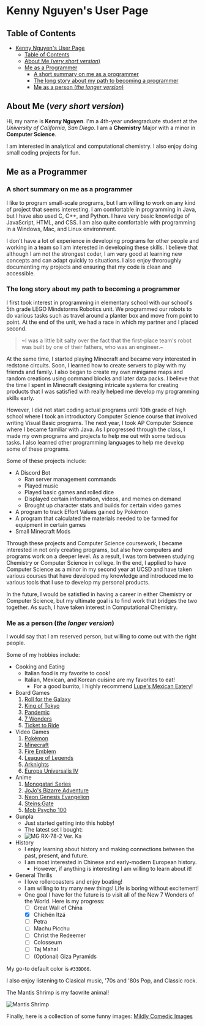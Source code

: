 # Kenny Nguyen's User Page

## Table of Contents

- [Kenny Nguyen's User Page](#kenny-nguyens-user-page)
  - [Table of Contents](#table-of-contents)
  - [About Me (*very short version*)](#about-me-very-short-version)
  - [Me as a Programmer](#me-as-a-programmer)
    - [A short summary on me as a programmer](#a-short-summary-on-me-as-a-programmer)
    - [The long story about my path to becoming a programmer](#the-long-story-about-my-path-to-becoming-a-programmer)
    - [Me as a person (*the longer version*)](#me-as-a-person-the-longer-version)

## About Me (*very short version*)

Hi, my name is **Kenny Nguyen**.
I'm a 4th-year undergraduate student at the *University of California, San Diego*.
I am a **Chemistry** Major with a minor in **Computer Science**.

I am interested in analytical and computational chemistry.
I also enjoy doing small coding projects for fun.

## Me as a Programmer

### A short summary on me as a programmer

I like to program small-scale programs, but I am willing to work on any kind of project that seems interesting.
I am comfortable in programming in Java, but I have also used C, C++, and Python.
I have very basic knowledge of JavaScript, HTML, and CSS.
I am also quite comfortable with programming in a Windows, Mac, and Linux environment.

I don't have a lot of experience in developing programs for other people and working in a team so I am interested in developing these skills.
I believe that although I am not the strongest coder, I am very good at learning new concepts and can adapt quickly to situations.
I also enjoy throroughly documenting my projects and ensuring that my code is clean and accessible.

### The long story about my path to becoming a programmer

I first took interest in programming in elementary school with our school's 5th grade LEGO Mindstorms Robotics unit.
We programmed our robots to do various tasks such as travel around a planter box and move from point to point.
At the end of the unit, we had a race in which my partner and I placed second.
> ~I was a little bit salty over the fact that the first-place team's robot was built by one of their fathers, who was an engineer.~

At the same time, I started playing Minecraft and became very interested in redstone circuits.
Soon, I learned how to create servers to play with my friends and family.
I also began to create my own minigame maps and random creations using command blocks and later data packs.
I believe that the time I spent in Minecraft designing intricate systems for creating products that I was satisfied with really helped me develop my programming skills early.

However, I did not start coding actual programs until 10th grade of high school where I took an introductory Computer Science course that involved writing Visual Basic programs.
The next year, I took AP Computer Science where I became familiar with Java.
As I progressed through the class, I made my own programs and projects to help me out with some tedious tasks. I also learned other programming languages to help me develop some of these programs.

Some of these projects include:

- A Discord Bot
  - Ran server management commands
  - Played music
  - Played basic games and rolled dice
  - Displayed certain information, videos, and memes on demand
  - Brought up character stats and builds for certain video games
- A program to track Effort Values gained by Pokémon
- A program that calculated the materials needed to be farmed for equipment in certain games
- Small Minecraft Mods

Through these projects and Computer Science coursework, I became interested in not only creating programs, but also how computers and programs work on a deeper level.
As a result, I was torn between studying Chemistry or Computer Science in college.
In the end, I applied to have Computer Science as a minor in my second year at UCSD and have taken various courses that have developed my knowledge and introduced me to various tools that I use to develop my personal products.

In the future, I would be satisfied in having a career in either Chemistry or Computer Science, but my ultimate goal is to find work that bridges the two together. As such, I have taken interest in Computational Chemistry.

### Me as a person (*the longer version*)

I would say that I am reserved person, but willing to come out with the right people.

Some of my hobbies include:

- Cooking and Eating
  - Italian food is my favorite to cook!
  - Italian, Mexican, and Korean cuisine are my favorites to eat!
    - For a good burrito, I highly recommend [Lupe's Mexican Eatery](https://www.eatlupes.com/)!
- Board Games
  1. [Roll for the Galaxy](https://boardgamegeek.com/boardgame/132531/roll-galaxy)
  2. [King of Tokyo](https://boardgamegeek.com/boardgame/70323/king-tokyo)
  3. [Pandemic](https://boardgamegeek.com/boardgame/30549/pandemic)
  4. [7 Wonders](https://boardgamegeek.com/boardgame/68448/7-wonders)
  5. [Ticket to Ride](https://boardgamegeek.com/boardgame/9209/ticket-ride)
- Video Games
  1. [Pokémon](https://en.wikipedia.org/wiki/Pok%C3%A9mon_(video_game_series))
  2. [Minecraft](https://en.wikipedia.org/wiki/Minecraft)
  3. [Fire Emblem](https://en.wikipedia.org/wiki/Fire_Emblem)
  4. [League of Legends](https://en.wikipedia.org/wiki/League_of_Legends)
  5. [Arknights](https://en.wikipedia.org/wiki/Arknights)
  6. [Europa Universalis IV](https://en.wikipedia.org/wiki/Europa_Universalis_IV)
- Anime
  1. [Monogatari Series](https://en.wikipedia.org/wiki/Monogatari_(series))
  2. [JoJo's Bizarre Adventure](https://en.wikipedia.org/wiki/JoJo%27s_Bizarre_Adventure)
  3. [Neon Genesis Evangelion](https://en.wikipedia.org/wiki/Neon_Genesis_Evangelion)
  4. [Steins;Gate](https://en.wikipedia.org/wiki/Steins;Gate)
  5. [Mob Psycho 100](https://en.wikipedia.org/wiki/Mob_Psycho_100)
- Gunpla
  - Just started getting into this hobby!
  - The latest set I bought:
  - ![MG RX-78-2 Ver. Ka](MG%20RX-78-2%20Ver%20Ka.png)
- History
  - I enjoy learning about history and making connections between the past, present, and future.
  - I am most interested in Chinese and early-modern European history.
    - However, if anything is interesting I am willing to learn about it!
- General Thrills
  - I love rollercoasters and enjoy boating!
  - I am willing to try many new things! Life is boring without excitement!
  - One goal I have for the future is to visit all of the New 7 Wonders of the World. Here is my progress:
    - [ ] Great Wall of China
    - [X] Chichén Itzá
    - [ ] Petra
    - [ ] Machu Picchu
    - [ ] Christ the Redeemer
    - [ ] Colosseum
    - [ ] Taj Mahal
    - [ ] \(Optional) Giza Pyramids

My go-to default color is `#33DD66`.

I also enjoy listening to Clasical music, '70s and '80s Pop, and Classic rock.

The Mantis Shrimp is my faovrite animal!

![Mantis Shrimp](Mantis%20Shrimp.png)

Finally, here is a collection of some funny images:
[Mildly Comedic Images](/Mildly%20Comedic%20Images/)

